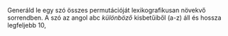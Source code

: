 Generáld le egy szó összes permutációját 
lexikografikusan növekvő sorrendben. A szó az angol abc 
*különböző* kisbetűiből (a-z) áll és hossza legfeljebb 10,
